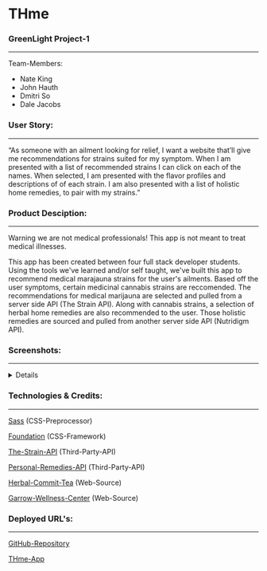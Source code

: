 # THme

### GreenLight Project-1
<hr />
<p>Team-Members:</p>
<ul>
<li>Nate King</li>
<li>John Hauth</li>
<li>Dmitri So</li>
<li>Dale Jacobs</li>
</ul>



### User Story:
<hr />
<p>“As someone with an ailment looking for relief, I want a website  that’ll give me recommendations for strains suited for my symptom. When I am presented with a list of recommended strains I can click on each of the names. When selected, I am presented with the flavor profiles and descriptions of of each strain. I am also presented with a list of holistic home remedies, to pair with my strains.”</p>


### Product Desciption:
<hr />
<p>Warning we are not medical professionals! This app is not meant to treat medical illnesses.</p>

<p>This app has been created between four full stack developer students. Using the tools we've learned and/or self taught, we've built this app to recommend medical marajauna strains for the user's ailments. Based off the user symptoms, certain medicinal cannabis strains are reccomended. The recommendations for medical marijauna are selected and pulled from a server side API (The Strain API).
Along with cannabis strains, a selection of herbal home remedies are also recommended to the user. Those holistic remedies are sourced and pulled from another server side API (Nutridigm API).</p>


### Screenshots:
<hr />
<details

<summary></summary>

</details>
<p></p>

### Technologies & Credits:
<hr />

[Sass](https://sass-lang.com/guide) (CSS-Preprocessor)

[Foundation](https://get.foundation/index.html) (CSS-Framework)

[The-Strain-API](http://strains.evanbusse.com/index.html) (Third-Party-API)

[Personal-Remedies-API](https://nutridigm-api-dev.azurewebsites.net/swagger/ui/index) (Third-Party-API)

[Herbal-Commit-Tea](https://herbalcommittea.com/blog/5%20Herbs%20for%20Menstrual%20Cramps%20&%20Period%20Symptoms) (Web-Source)

[Garrow-Wellness-Center](https://garrowwellnesscenter.com/top-5-best-natural-muscle-relaxers/) (Web-Source)




### Deployed URL's:
<hr />

[GitHub-Repository](https://github.com/dmitriso/THme)

[THme-App](https://dmitriso.github.io/THme/)



